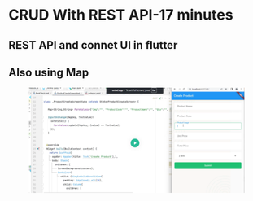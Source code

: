 # CRUD With REST API-17 minutes

## REST API and connet UI in flutter

## Also using Map

<figure><img src="../../../.gitbook/assets/image (6).png" alt=""><figcaption></figcaption></figure>
